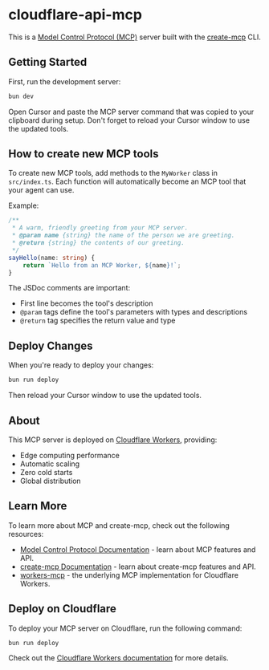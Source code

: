 # cloudflare-api-mcp

This is a [Model Control Protocol (MCP)](https://modelcontextprotocol.io) server built with the [create-mcp](https://github.com/zueai/create-mcp) CLI.

## Getting Started

First, run the development server:

```bash
bun dev
```

Open Cursor and paste the MCP server command that was copied to your clipboard during setup. Don't forget to reload your Cursor window to use the updated tools.

## How to create new MCP tools

To create new MCP tools, add methods to the `MyWorker` class in `src/index.ts`. Each function will automatically become an MCP tool that your agent can use.

Example:

```typescript
/**
 * A warm, friendly greeting from your MCP server.
 * @param name {string} the name of the person we are greeting.
 * @return {string} the contents of our greeting.
 */
sayHello(name: string) {
    return `Hello from an MCP Worker, ${name}!`;
}
```

The JSDoc comments are important:

- First line becomes the tool's description
- `@param` tags define the tool's parameters with types and descriptions
- `@return` tag specifies the return value and type

## Deploy Changes

When you're ready to deploy your changes:

```bash
bun run deploy
```

Then reload your Cursor window to use the updated tools.

## About

This MCP server is deployed on [Cloudflare Workers](https://workers.cloudflare.com), providing:

- Edge computing performance
- Automatic scaling
- Zero cold starts
- Global distribution

## Learn More

To learn more about MCP and create-mcp, check out the following resources:

- [Model Control Protocol Documentation](https://modelcontextprotocol.io) - learn about MCP features and API.
- [create-mcp Documentation](https://github.com/zueai/create-mcp) - learn about create-mcp features and API.
- [workers-mcp](https://github.com/zueai/workers-mcp) - the underlying MCP implementation for Cloudflare Workers.

## Deploy on Cloudflare

To deploy your MCP server on Cloudflare, run the following command:

```bash
bun run deploy
```

Check out the [Cloudflare Workers documentation](https://developers.cloudflare.com/workers/) for more details.
